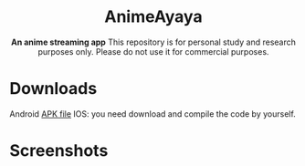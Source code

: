 <div align="center">
<h1>AnimeAyaya</h1>

**An anime streaming app**
This repository is for personal study and research purposes only.
Please do not use it for commercial purposes.

</div>

# Downloads
Android [APK file](https://github.com/whysobusy/AnimeAyaya/releases/tag/v1.0)
IOS: you need download and compile the code by yourself.

# Screenshots

